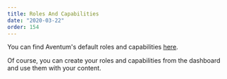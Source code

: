 ```yaml
---
title: Roles And Capabilities
date: "2020-03-22"
order: 154
---
```


You can find Aventum's default roles and capabilities [here](https://github.com/TryAventum/server/blob/main/packages/acl/rolesCapabilities.json).

Of course, you can create your roles and capabilities from the dashboard and use them with your content.
